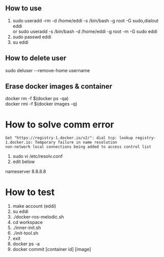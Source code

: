 ## How to use

1. sudo useradd -rm -d /home/eddi -s /bin/bash -g root -G sudo,dialout eddi  
or sudo useradd -s /bin/bash -d /home/eddi -g root -m -G sudo eddi  
2. sudo passwd eddi  
3. su eddi

## How to delete user

sudo deluser --remove-home username  

## Erase docker images & container

docker rm -f $(docker ps -qa)  
docker rmi -f $(docker images -q)

# How to solve comm error

```make
Get "https://registry-1.docker.io/v2/": dial tcp: lookup registry-1.docker.io: Temporary failure in name resolution
non-network local connections being added to access control list
```

1. sudo vi /etc/resolv.conf  
2. edit below  

nameserver 8.8.8.8  

# How to test

1. make account (eddi)  
2. su eddi  
3. ./docker-ros-melodic.sh  
4. cd workspace  
5. ./inner-init.sh  
6. ./init-tool.sh
7. exit
8. docker ps -a  
9. docker commit [container id] [image]  
